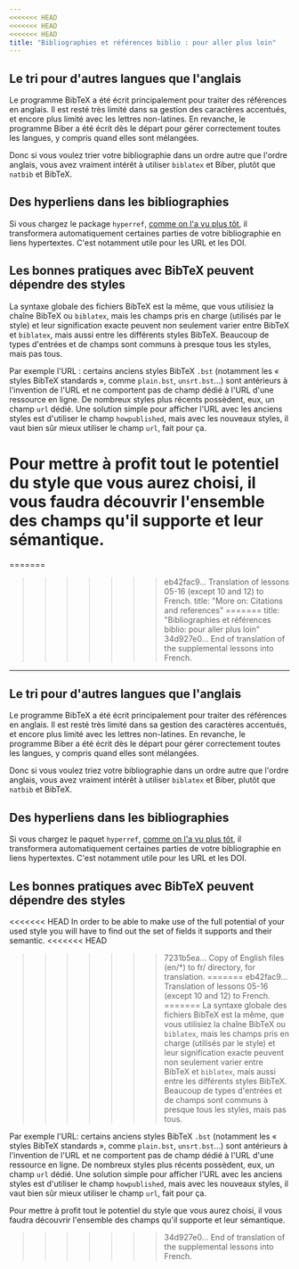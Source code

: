 ```yaml
---
<<<<<<< HEAD
<<<<<<< HEAD
<<<<<<< HEAD
title: "Bibliographies et références biblio : pour aller plus loin"
---
```


## Le tri pour d'autres langues que l'anglais

Le programme BibTeX a été écrit principalement pour traiter des références en
anglais. Il est resté très limité dans sa gestion des caractères accentués, et
encore plus limité avec les lettres non-latines. En revanche, le programme Biber
a été écrit dès le départ pour gérer correctement toutes les langues, y compris
quand elles sont mélangées.

Donc si vous voulez trier votre bibliographie dans un ordre autre que l'ordre
anglais, vous avez vraiment intérêt à utiliser `biblatex` et Biber, plutôt que
`natbib` et BibTeX.


## Des hyperliens dans les bibliographies

Si vous chargez le package `hyperref`, [comme on l'a vu plus tôt](more-09), il
transformera automatiquement certaines parties de votre bibliographie en liens
hypertextes. C'est notamment utile pour les URL et les DOI.


## Les bonnes pratiques avec BibTeX peuvent dépendre des styles

La syntaxe globale des fichiers BibTeX est la même, que vous utilisiez la chaîne
BibTeX ou `biblatex`, mais les champs pris en charge (utilisés par le style) et
leur signification exacte peuvent non seulement varier entre BibTeX et `biblatex`,
mais aussi entre les différents styles BibTeX. Beaucoup de types d'entrées et de
champs sont communs à presque tous les styles, mais pas tous.

Par exemple l'URL : certains anciens styles BibTeX `.bst` (notamment les
« styles BibTeX standards », comme `plain.bst`, `unsrt.bst`&hellip;) sont
antérieurs à l'invention de l'URL et ne comportent pas de champ dédié à l'URL
d'une ressource en ligne. De nombreux styles plus récents possèdent, eux, un
champ `url` dédié. Une solution simple pour afficher l'URL avec les anciens
styles est d'utiliser le champ `howpublished`, mais avec les nouveaux styles,
il vaut bien sûr mieux utiliser le champ `url`, fait pour ça.

Pour mettre à profit tout le potentiel du style que vous aurez choisi, il vous
faudra découvrir l'ensemble des champs qu'il supporte et leur sémantique.
=======
=======
>>>>>>> eb42fac9... Translation of lessons 05-16 (except 10 and 12) to French.
title: "More on: Citations and references"
=======
title: "Bibliographies et références biblio: pour aller plus loin"
>>>>>>> 34d927e0... End of translation of the supplemental lessons into French.
---

## Le tri pour d'autres langues que l'anglais

Le programme BibTeX a été écrit principalement pour traiter des références en anglais. Il est resté très limité dans sa gestion des caractères accentués, et encore plus limité avec les lettres non-latines. En revanche, le programme Biber a été écrit dès le départ pour gérer correctement toutes les langues, y compris quand elles sont mélangées.

Donc si vous voulez triez votre bibliographie dans un ordre autre que l'ordre anglais, vous avez vraiment intérêt à utiliser `biblatex` et Biber, plutôt que `natbib` et BibTeX.


## Des hyperliens dans les bibliographies

Si vous chargez le paquet `hyperref`, [comme on l'a vu plus tôt](more-09), il transformera automatiquement certaines parties de votre bibliographie en liens hypertextes. C'est notamment utile pour les URL et les DOI.


## Les bonnes pratiques avec BibTeX peuvent dépendre des styles

<<<<<<< HEAD
In order to be able to make use of the full potential of your used style you
will have to find out the set of fields it supports and their semantic.
<<<<<<< HEAD
>>>>>>> 7231b5ea... Copy of English files (en/*) to fr/ directory, for translation.
=======
>>>>>>> eb42fac9... Translation of lessons 05-16 (except 10 and 12) to French.
=======
La syntaxe globale des fichiers BibTeX est la même, que vous utilisiez la chaîne BibTeX ou `biblatex`, mais les champs pris en charge (utilisés par le style) et leur signification exacte peuvent non seulement varier entre BibTeX et `biblatex`, mais aussi entre les différents styles BibTeX. Beaucoup de types d'entrées et de champs sont communs à presque tous les styles, mais pas tous.

Par exemple l'URL: certains anciens styles BibTeX `.bst` (notamment les « styles BibTeX standards », comme `plain.bst`, `unsrt.bst`...) sont antérieurs à l'invention de l'URL et ne comportent pas de champ dédié à l'URL d'une ressource en ligne. De nombreux styles plus récents possèdent, eux, un champ `url` dédié. Une solution simple pour afficher l'URL avec les anciens styles est d'utiliser le champ `howpublished`, mais avec les nouveaux styles, il vaut bien sûr mieux utiliser le champ `url`, fait pour ça.

Pour mettre à profit tout le potentiel du style que vous aurez choisi, il vous faudra découvrir l'ensemble des champs qu'il supporte et leur sémantique.
>>>>>>> 34d927e0... End of translation of the supplemental lessons into French.
